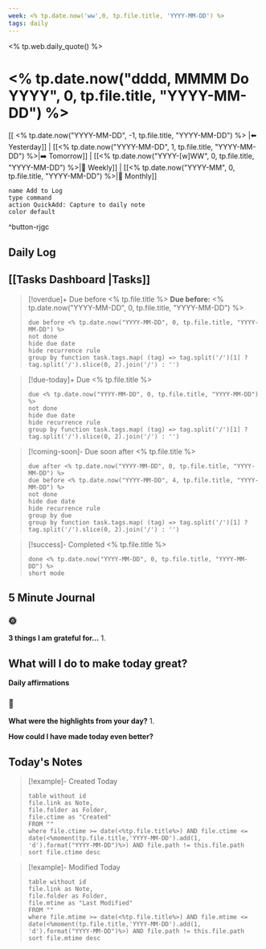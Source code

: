 ```yaml
---
week: <% tp.date.now('ww',0, tp.file.title, 'YYYY-MM-DD') %>
tags: daily
---
```


<% tp.web.daily_quote() %>

# <% tp.date.now("dddd, MMMM Do YYYY", 0, tp.file.title, "YYYY-MM-DD") %>

[[ <% tp.date.now("YYYY-MM-DD", -1, tp.file.title, "YYYY-MM-DD") %> |⬅️ Yesterday]] | [[<% tp.date.now("YYYY-MM-DD", 1, tp.file.title, "YYYY-MM-DD") %>|➡️ Tomorrow]] | [[<% tp.date.now("YYYY-[w]WW", 0, tp.file.title, "YYYY-MM-DD") %>|📖 Weekly]] | [[<% tp.date.now("YYYY-MM", 0, tp.file.title, "YYYY-MM-DD") %>|📅 Monthly]]

```button
name Add to Log
type command
action QuickAdd: Capture to daily note
color default
```
^button-rjgc

## Daily Log


## [[Tasks Dashboard |Tasks]]

> [!overdue]+ Due before <% tp.file.title %>
> **Due before:** <% tp.date.now("YYYY-MM-DD", 0, tp.file.title, "YYYY-MM-DD") %>
> ```tasks
> due before <% tp.date.now("YYYY-MM-DD", 0, tp.file.title, "YYYY-MM-DD") %>
> not done
> hide due date
> hide recurrence rule
> group by function task.tags.map( (tag) => tag.split('/')[1] ? tag.split('/').slice(0, 2).join('/') : '')
> ```

> [!due-today]+ Due <% tp.file.title %>
> ```tasks
> due <% tp.date.now("YYYY-MM-DD", 0, tp.file.title, "YYYY-MM-DD") %>
> not done
> hide due date
> hide recurrence rule
> group by function task.tags.map( (tag) => tag.split('/')[1] ? tag.split('/').slice(0, 2).join('/') : '')

> [!coming-soon]- Due soon after <% tp.file.title %>
> ```tasks
> due after <% tp.date.now("YYYY-MM-DD", 0, tp.file.title, "YYYY-MM-DD") %>
> due before <% tp.date.now("YYYY-MM-DD", 4, tp.file.title, "YYYY-MM-DD") %>
> not done
> hide due date
> hide recurrence rule
> group by due
> group by function task.tags.map( (tag) => tag.split('/')[1] ? tag.split('/').slice(0, 2).join('/') : '')
> ```

> [!success]- Completed <% tp.file.title %>
> ```tasks
> done <% tp.date.now("YYYY-MM-DD", 0, tp.file.title, "YYYY-MM-DD") %>
> short mode
> ```

## 5 Minute Journal

### 🌞
**3 things I am grateful for...**
1. 

**What will I do to make today great?**
- 

**Daily affirmations**


### 🌚
**What were the highlights from your day?**
1. 

**How could I have made today even better?**


## Today's Notes

> [!example]- Created Today
> ```dataview
> table without id
> file.link as Note,
> file.folder as Folder,
> file.ctime as "Created"
> FROM ""
> where file.ctime >= date(<%tp.file.title%>) AND file.ctime <= date(<%moment(tp.file.title,'YYYY-MM-DD').add(1, 'd').format("YYYY-MM-DD")%>) AND file.path != this.file.path
> sort file.ctime desc
> ```

> [!example]- Modified Today
> ```dataview
> table without id
> file.link as Note,
> file.folder as Folder,
> file.mtime as "Last Modified"
> FROM ""
> where file.mtime >= date(<%tp.file.title%>) AND file.mtime <= date(<%moment(tp.file.title,'YYYY-MM-DD').add(1, 'd').format("YYYY-MM-DD")%>) AND file.path != this.file.path
> sort file.mtime desc
> ```

